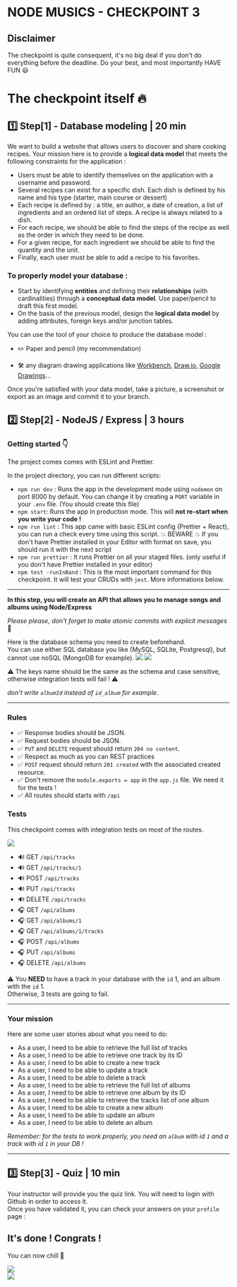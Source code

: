 # NODE MUSICS - CHECKPOINT 3

## Disclaimer

The checkpoint is quite consequent, it's no big deal if you don't do everything before the deadline. Do your best, and most importantly HAVE FUN 😃

# The checkpoint itself 🔥

## :one: Step[1] - Database modeling | 20 min

We want to build a website that allows users to discover and share cooking recipes. Your mission here is to provide a **logical data model** that meets the following constraints for the application :

- Users must be able to identify themselves on the application with a username and password.
- Several recipes can exist for a specific dish. Each dish is defined by his name and his type (starter, main course or dessert)
- Each recipe is defined by : a title, an author, a date of creation, a list of ingredients and an ordered list of steps. A recipe is always related to a dish.
- For each recipe, we should be able to find the steps of the recipe as well as the order in which they need to be done.
- For a given recipe, for each ingredient we should be able to find the quantity and the unit.
- Finally, each user must be able to add a recipe to his favorites.

### To properly model your database :

- Start by identifying **entities** and defining their **relationships** (with cardinalities) through a **conceptual data model**. Use paper/pencil to draft this first model.
- On the basis of the previous model, design the **logical data model**
  by adding attributes, foreign keys and/or junction tables.

You can use the tool of your choice to produce the database model :

- ✏️ Paper and pencil (my recommendation)

- 🛠️ any diagram drawing applications like [Workbench](https://www.mysql.com/fr/products/workbench/), [Draw.io](https://app.diagrams.net/), [Google Drawings](https://chrome.google.com/webstore/detail/google-drawings/mkaakpdehdafacodkgkpghoibnmamcme/related?hl=fr)...

Once you're satisfied with your data model, take a picture, a screenshot or export as an image and commit it to your branch.

## :two: Step[2] - NodeJS / Express | 3 hours

### Getting started :point_down:

The project comes comes with ESLint and Prettier.

In the project directory, you can run different scripts:

- `npm run dev` : Runs the app in the development mode using `nodemon` on port 8000 by default. You can change it by creating a `PORT` variable in your `.env` file. (You should create this file)
- `npm start`: Runs the app in production mode. This will **not re-start when you write your code !**
- `npm run lint` : This app came with basic ESLint config (Prettier + React), you can run a check every time using this script. :collision: BEWARE :collision: If you don't have Prettier installed in your Editor with format on save, you should run it with the next script
- `npm run prettier` : It runs Prettier on all your staged files. (only useful if you don't have Prettier installed in your editor)
- `npm test -runInBand` : This is the most important command for this checkpoint. It will test your CRUDs with `jest`. More informations below.

---

**In this step, you will create an API that allows you to manage songs and albums using Node/Express**

_Please please, don't forget to make atomic commits with explicit messages_ :pray:

Here is the database schema you need to create beforehand.  
You can use either SQL database you like (MySQL, SQLite, Postgresql), but cannot use noSQL (MongoDB for example).
![](https://camo.githubusercontent.com/3c19127eade9d784c0060d3e2a4e7838e653a50bd576b9c7a0c4a7b0a0d8373d/68747470733a2f2f692e696d6775722e636f6d2f5a33444b5643542e706e67)
![](https://camo.githubusercontent.com/947c593bda05ee3591b2a5c387865e3b94f45f2eef165ff62bea9311e46dbfa6/68747470733a2f2f692e696d6775722e636f6d2f504473536f45432e706e67)

:warning: The keys name should be the same as the schema and case sensitive, otherwise integration tests will fail ! :warning:

_don't write `albumId` instead of `id_album` for example_.

---

### Rules

- :white_check_mark: Response bodies should be JSON.
- :white_check_mark: Request bodies should be JSON.
- :white_check_mark: `PUT` and `DELETE` request should return `204 no content`.
- :white_check_mark: Respect as much as you can REST practices
- :white_check_mark: `POST` request should return `201 created` with the associated created resource.
- :white_check_mark: Don't remove the `module.exports = app` in the `app.js` file. We need it for the tests !
- :white_check_mark: All routes should starts with `/api`

### Tests

This checkpoint comes with integration tests on most of the routes.

![](https://media.giphy.com/media/sECT307ocX509Gh9bI/giphy.gif)

- :loud_sound: GET `/api/tracks`
- :loud_sound: GET `/api/tracks/1`
- :loud_sound: POST `/api/tracks`
- :loud_sound: PUT `/api/tracks`
- :loud_sound: DELETE `/api/tracks`
- :headphones: GET `/api/albums`
- :headphones: GET `/api/albums/1`
- :headphones: GET `/api/albums/1/tracks`
- :headphones: POST `/api/albums`
- :headphones: PUT `/api/albums`
- :headphones: DELETE `/api/albums`

:warning: You **NEED** to have a track in your database with the `id` 1, and an album with the `id` 1.  
Otherwise, 3 tests are going to fail.

---

### Your mission

Here are some user stories about what you need to do:

- As a user, I need to be able to retrieve the full list of tracks
- As a user, I need to be able to retrieve one track by its ID
- As a user, I need to be able to create a new track
- As a user, I need to be able to update a track
- As a user, I need to be able to delete a track
- As a user, I need to be able to retrieve the full list of albums
- As a user, I need to be able to retrieve one album by its ID
- As a user, I need to be able to retrieve the tracks list of one album
- As a user, I need to be able to create a new album
- As a user, I need to be able to update an album
- As a user, I need to be able to delete an album

_Remember: for the tests to work properly, you need an `album` with id `1` and a track with id `1` in your DB !_

---

## :three: Step[3] - Quiz | 10 min

Your instructor will provide you the quiz link. You will need to login with Github in order to access it.  
Once you have validated it, you can check your answers on your `profile` page :

## It's done ! Congrats !

You can now chill :beers:

![](https://media.giphy.com/media/l0Iyl55kTeh71nTXy/giphy.gif)  
![](https://media.giphy.com/media/pHYaWbspekVsTKRFQT/giphy.gif)
